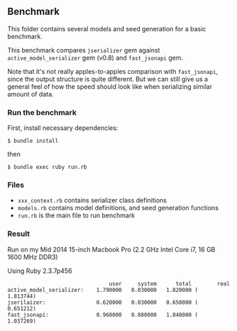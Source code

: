 ## Benchmark

This folder contains several models and seed generation for a basic benchmark.

This benchmark compares `jserializer` gem against `active_model_serializer` gem (v0.8) and `fast_jsonapi` gem.

Note that it's not really apples-to-apples comparison with `fast_jsonapi`, since the output structure is quite different. But we can still give us a general feel of how the speed should look like when serializing similar amount of data.

### Run the benchmark
First, install necessary dependencies:

    $ bundle install

then

    $ bundle exec ruby run.rb

### Files
- `xxx_context.rb` contains serializer class definitions
- `models.rb` contains model definitions, and seed generation functions
- `run.rb` is the main file to run benchmark


### Result

Run on my Mid 2014 15-inch Macbook Pro (2.2 GHz Intel Core i7, 16 GB 1600 MHz DDR3)

Using Ruby 2.3.7p456

```
                                user     system      total        real
active_model_serializer:    1.790000   0.030000   1.820000 (  1.813744)
jserilaizer:                0.620000   0.030000   0.650000 (  0.651212)
fast_jsonapi:               0.960000   0.080000   1.040000 (  1.037269)
```
